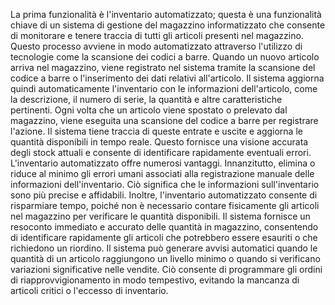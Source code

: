 La prima funzionalità è l'inventario automatizzato; questa è una funzionalità chiave di un sistema di gestione del magazzino informatizzato che consente di monitorare e tenere traccia di tutti gli articoli presenti nel magazzino. Questo processo avviene in modo automatizzato attraverso l'utilizzo di tecnologie come la scansione dei codici a barre. Quando un nuovo articolo arriva nel magazzino, viene registrato nel sistema tramite la scansione del codice a barre o l'inserimento dei dati relativi all'articolo. Il sistema aggiorna quindi automaticamente l'inventario con le informazioni dell'articolo, come la descrizione, il numero di serie, la quantità e altre caratteristiche pertinenti. Ogni volta che un articolo viene spostato o prelevato dal magazzino, viene eseguita una scansione del codice a barre per registrare l'azione. Il sistema tiene traccia di queste entrate e uscite e aggiorna le quantità disponibili in tempo reale. Questo fornisce una visione accurata degli stock attuali e consente di identificare rapidamente eventuali errori. L'inventario automatizzato offre numerosi vantaggi. Innanzitutto, elimina o riduce al minimo gli errori umani associati alla registrazione manuale delle informazioni dell'inventario. Ciò significa che le informazioni sull'inventario sono più precise e affidabili. Inoltre, l'inventario automatizzato consente di risparmiare tempo, poiché non è necessario contare fisicamente gli articoli nel magazzino per verificare le quantità disponibili. Il sistema fornisce un resoconto immediato e accurato delle quantità in magazzino, consentendo di identificare rapidamente gli articoli che potrebbero essere esauriti o che richiedono un riordino. Il sistema può generare avvisi automatici quando le quantità di un articolo raggiungono un livello minimo o quando si verificano variazioni significative nelle vendite. Ciò consente di programmare gli ordini di riapprovvigionamento in modo tempestivo, evitando la mancanza di articoli critici o l'eccesso di inventario.



